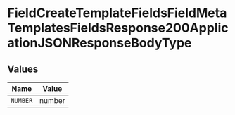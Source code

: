 # FieldCreateTemplateFieldsFieldMetaTemplatesFieldsResponse200ApplicationJSONResponseBodyType


## Values

| Name     | Value    |
| -------- | -------- |
| `NUMBER` | number   |